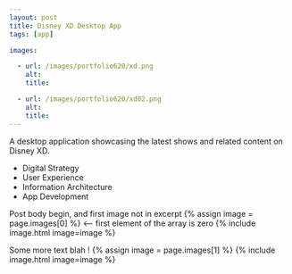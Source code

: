 ```yaml
---
layout: post
title: Disney XD Desktop App
tags: [app]

images:

  - url: /images/portfolio620/xd.png
    alt: 
    title: 

  - url: /images/portfolio620/xd02.png
    alt: 
    title: 
---
```


A desktop application showcasing the latest shows and related content on Disney XD.

- Digital Strategy
- User Experience
- Information Architecture
- App Development

Post body begin, and first image not in excerpt
{% assign image = page.images[0] %} <-- first element of the array is zero
{% include image.html image=image %}

Some more text blah !
{% assign image = page.images[1] %}
{% include image.html image=image %}